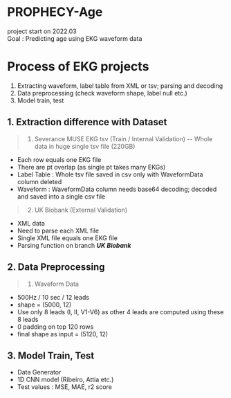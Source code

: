 # PROPHECY-Age
project start on 2022.03	   
Goal : Predicting age using EKG waveform data
     
     
# Process of EKG projects
1. Extracting waveform, label table from XML or tsv; parsing and decoding
2. Data preprocessing (check waveform shape, label null etc.)
3. Model train, test        

  
  
## 1. Extraction difference with Dataset
> 1. Severance MUSE EKG tsv (Train / Internal Validation)
-- Whole data in huge single tsv file (220GB)
- Each row equals one EKG file
- There are pt overlap (as single pt takes many EKGs)
- Label Table : Whole tsv file saved in csv only with WaveformData column deleted
- Waveform : WaveformData column needs base64 decoding; decoded and saved into a single csv file  



> 2. UK Biobank (External Validation)
- XML data
- Need to parse each XML file
- Single XML file equals one EKG file
- Parsing function on branch _**UK Biobank**_



## 2. Data Preprocessing
> 1. Waveform Data
- 500Hz / 10 sec / 12 leads
- shape = (5000, 12)
- Use only 8 leads (I, II, V1-V6) as other 4 leads are computed using these 8 leads
- 0 padding on top 120 rows
- final shape as input = (5120, 12)


## 3. Model Train, Test
- Data Generator
- 1D CNN model (Ribeiro, Attia etc.)
- Test values : MSE, MAE, r2 score
